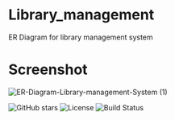 # Library_management
ER Diagram for library management system
# Screenshot
![ER-Diagram-Library-management-System (1)](https://github.com/user-attachments/assets/8042b34d-8194-4284-8a06-4f6d4618869f)

![GitHub stars](https://img.shields.io/github/stars/hussaini021/repo?style=social)
![License](https://img.shields.io/badge/License-MIT-blue)
![Build Status](https://img.shields.io/github/actions/workflow/status/hussaini021/repo/build.yml)  
